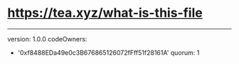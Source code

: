 # https://tea.xyz/what-is-this-file
---
version: 1.0.0
codeOwners:
  - '0xf8488EDa49e0c3B676865126072fFff51f28161A'
quorum: 1
